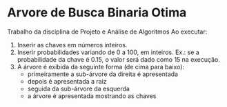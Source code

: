 # Arvore de Busca Binaria Otima
Trabalho da disciplina de Projeto e Análise de Algoritmos
Ao executar:<br>
1. Inserir as chaves em números inteiros.<br>
2. Inserir probabilidades variando de 0 a 100, em inteiros. Ex.: se a probabilidade da chave é 0.15, o valor será dado como 15 na execução.<br>
3. A árvore é exibida da seguinte forma (de cima para baixo):<br>
   * primeiramente a sub-árvore da direita é apresentada
   * depois é apresentada a raiz
   * seguida da sub-árvore da esquerda
   * a árvore é apresentada mostrando as chaves
